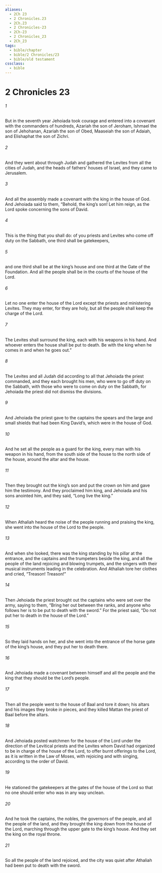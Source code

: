 ```yaml
---
aliases:
  - 2Ch 23
  - 2 Chronicles.23
  - 2Ch.23
  - 2 Chronicles-23
  - 2Ch-23
  - 2 Chronicles_23
  - 2Ch_23
tags:
  - bible/chapter
  - bible/2 Chronicles/23
  - bible/old testament
cssclass:
  - bible
---
```


# 2 Chronicles 23

###### 1
But in the seventh year Jehoiada took courage and entered into a covenant with the commanders of hundreds, Azariah the son of Jeroham, Ishmael the son of Jehohanan, Azariah the son of Obed, Maaseiah the son of Adaiah, and Elishaphat the son of Zichri.
###### 2
And they went about through Judah and gathered the Levites from all the cities of Judah, and the heads of fathers’ houses of Israel, and they came to Jerusalem.
###### 3
And all the assembly made a covenant with the king in the house of God. And Jehoiada said to them, “Behold, the king’s son! Let him reign, as the Lord spoke concerning the sons of David.
###### 4
This is the thing that you shall do: of you priests and Levites who come off duty on the Sabbath, one third shall be gatekeepers,
###### 5
and one third shall be at the king’s house and one third at the Gate of the Foundation. And all the people shall be in the courts of the house of the Lord.
###### 6
Let no one enter the house of the Lord except the priests and ministering Levites. They may enter, for they are holy, but all the people shall keep the charge of the Lord.
###### 7
The Levites shall surround the king, each with his weapons in his hand. And whoever enters the house shall be put to death. Be with the king when he comes in and when he goes out.”
###### 8
The Levites and all Judah did according to all that Jehoiada the priest commanded, and they each brought his men, who were to go off duty on the Sabbath, with those who were to come on duty on the Sabbath, for Jehoiada the priest did not dismiss the divisions.
###### 9
And Jehoiada the priest gave to the captains the spears and the large and small shields that had been King David’s, which were in the house of God.
###### 10
And he set all the people as a guard for the king, every man with his weapon in his hand, from the south side of the house to the north side of the house, around the altar and the house.
###### 11
Then they brought out the king’s son and put the crown on him and gave him the testimony. And they proclaimed him king, and Jehoiada and his sons anointed him, and they said, “Long live the king.”
###### 12
When Athaliah heard the noise of the people running and praising the king, she went into the house of the Lord to the people.
###### 13
And when she looked, there was the king standing by his pillar at the entrance, and the captains and the trumpeters beside the king, and all the people of the land rejoicing and blowing trumpets, and the singers with their musical instruments leading in the celebration. And Athaliah tore her clothes and cried, “Treason! Treason!”
###### 14
Then Jehoiada the priest brought out the captains who were set over the army, saying to them, “Bring her out between the ranks, and anyone who follows her is to be put to death with the sword.” For the priest said, “Do not put her to death in the house of the Lord.”
###### 15
So they laid hands on her, and she went into the entrance of the horse gate of the king’s house, and they put her to death there.
###### 16
And Jehoiada made a covenant between himself and all the people and the king that they should be the Lord’s people.
###### 17
Then all the people went to the house of Baal and tore it down; his altars and his images they broke in pieces, and they killed Mattan the priest of Baal before the altars.
###### 18
And Jehoiada posted watchmen for the house of the Lord under the direction of the Levitical priests and the Levites whom David had organized to be in charge of the house of the Lord, to offer burnt offerings to the Lord, as it is written in the Law of Moses, with rejoicing and with singing, according to the order of David.
###### 19
He stationed the gatekeepers at the gates of the house of the Lord so that no one should enter who was in any way unclean.
###### 20
And he took the captains, the nobles, the governors of the people, and all the people of the land, and they brought the king down from the house of the Lord, marching through the upper gate to the king’s house. And they set the king on the royal throne.
###### 21
So all the people of the land rejoiced, and the city was quiet after Athaliah had been put to death with the sword.


